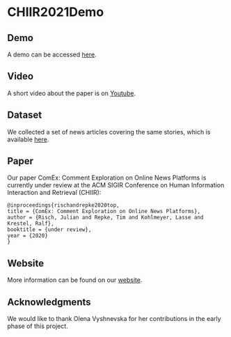 # CHIIR2021Demo

## Demo
A demo can be accessed [here](https://hpi.de/naumann/sites/comex/).

## Video
A short video about the paper is on [Youtube](https://www.youtube.com/watch?v=a_ZIdJgOi6k).

## Dataset
We collected a set of news articles covering the same stories, which is available [here](https://owncloud.hpi.de/s/3z1Bv8AcdXTXqrV).

## Paper
Our paper ComEx: Comment Exploration on Online News Platforms is currently under review at the ACM SIGIR Conference on
Human Information Interaction and Retrieval (CHIIR):

    @inproceedings{rischandrepke2020top,
    title = {ComEx: Comment Exploration on Online News Platforms},
    author = {Risch, Julian and Repke, Tim and Kohlmeyer, Lasse and Krestel, Ralf},
    booktitle = {under review},
    year = {2020}
    }

## Website
More information can be found on our [website](https://hpi.de/naumann/s/comex).

## Acknowledgments
We would like to thank Olena Vyshnevska for her contributions in the early phase of this project.
